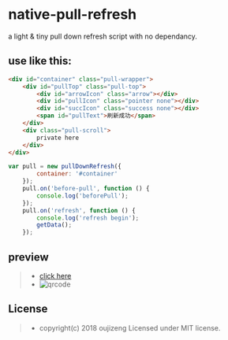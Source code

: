 # native-pull-refresh

a light &amp; tiny pull down refresh script with no dependancy.

## use like this:
```html
<div id="container" class="pull-wrapper">
    <div id="pullTop" class="pull-top">
        <div id="arrowIcon" class="arrow"></div>
        <div id="pullIcon" class="pointer none"></div>
        <div id="succIcon" class="success none"></div>
        <span id="pullText">刷新成功</span>
    </div>
    <div class="pull-scroll">
        private here
    </div>
</div>
```
```javascript
var pull = new pullDownRefresh({
        container: '#container'
    });
    pull.on('before-pull', function () {
        console.log('beforePull');
    });
    pull.on('refresh', function () {
        console.log('refresh begin');
        getData();
    });
```

## preview
> * [click here](https://yangyuji.github.io/native-pull-refresh/demo.html)
> * ![qrcode](https://github.com/yangyuji/native-pull-refresh/blob/master/qrcode.png)

## License
> * copyright(c) 2018 oujizeng Licensed under MIT license.
